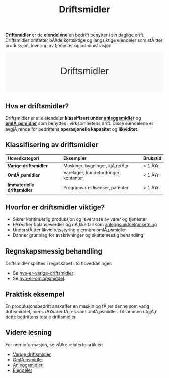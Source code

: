 ﻿---
title: "Driftsmidler"
meta_title: "Driftsmidler"
meta_description: '**Driftsmidler** er de **eiendelene** en bedrift benytter i sin daglige drift. Driftsmidler omfatter bÃ¥de kortsiktige og langsiktige eiendeler som stÃ¸tter pro...'
slug: driftsmidler
type: blog
layout: pages/single
---

**Driftsmidler** er de **eiendelene** en bedrift benytter i sin daglige drift. Driftsmidler omfatter bÃ¥de kortsiktige og langsiktige eiendeler som stÃ¸tter produksjon, levering av tjenester og administrasjon.

![Driftsmidler - oversikt](driftsmidler-image.svg)

## Hva er driftsmidler?

Driftsmidler er alle eiendeler **klassifisert under [anleggsmidler](/blogs/regnskap/hva-er-anleggsmidler "Hva er Anleggsmidler? Komplett Guide til Faste Eiendeler i Regnskap")** og **[omlÃ¸psmidler](/blogs/regnskap/hva-er-omlopsmiddel "Hva er OmlÃ¸psmidler? Komplett Guide til Kortsiktige Eiendeler")** som benyttes i virksomhetens drift. Disse eiendelene er avgjÃ¸rende for bedriftens **operasjonelle kapasitet** og **likviditet**.

## Klassifisering av driftsmidler

| Hovedkategori                 | Eksempler                        | Brukstid     |
|:------------------------------|:---------------------------------|:-------------|
| **Varige driftsmidler**       | Maskiner, bygninger, kjÃ¸retÃ¸y    | > 1 Ã¥r       |
| **OmlÃ¸psmidler**              | Varelager, kundefordringer, kontanter | < 1 Ã¥r|
| **Immaterielle driftsmidler** | Programvare, lisenser, patenter  | > 1 Ã¥r       |

## Hvorfor er driftsmidler viktige?

* Sikrer kontinuerlig produksjon og leveranse av varer og tjenester
* PÃ¥virker balanseverdier og nÃ¸kkeltall som [anleggsmiddelomsetning](/blogs/regnskap/hva-er-anleggsmiddelomsetning "Hva er Anleggsmiddelomsetning? Effektivitet i Bruk av Eiendeler")
* UnderstÃ¸tter likviditetsstyring gjennom omlÃ¸psmidler
* Danner grunnlag for avskrivninger og skattemessig behandling

## Regnskapsmessig behandling

Driftsmidler splittes i regnskapet i to hoveddelinger:

- Se [hva-er-varige-driftsmidler](/blogs/regnskap/hva-er-varige-driftsmidler "Hva er varige driftsmidler? Komplett Guide til Langsiktige Materielle Eiendeler").
- Se [hva-er-omlopsmiddel](/blogs/regnskap/hva-er-omlopsmiddel "Hva er omlÃ¸psmidler? Komplett Guide til Kortsiktige Eiendeler").

## Praktisk eksempel

En produksjonsbedrift anskaffer en maskin og fÃ¸rer denne som varig driftsmiddel, mens rÃ¥varer fÃ¸res som omlÃ¸psmidler. Tilsammen utgjÃ¸r dette bedriftens totale driftsmidler.

## Videre lesning

For mer informasjon, se vÃ¥re relaterte artikler:
* [Varige driftsmidler](/blogs/regnskap/hva-er-varige-driftsmidler "Hva er Varige Driftsmidler? Guide til Langsiktige Materielle Eiendeler")
* [OmlÃ¸psmidler](/blogs/regnskap/hva-er-omlopsmiddel "Hva er OmlÃ¸psmidler? Guide til Kortsiktige Eiendeler")
* [Anleggsmidler](/blogs/regnskap/hva-er-anleggsmidler "Hva er Anleggsmidler? Guide til Faste Eiendeler")
* [Eiendeler](/blogs/regnskap/hva-er-eiendel "Hva er Eiendel? Komplett Guide til Eiendeler i Regnskap")
